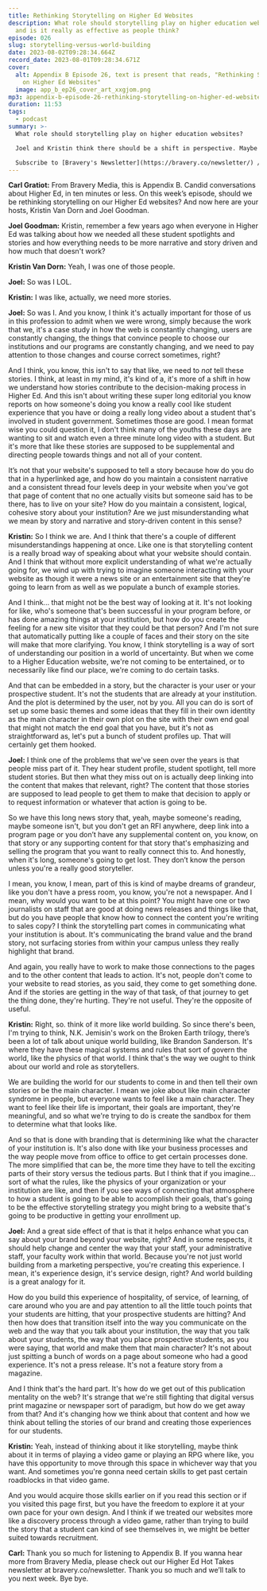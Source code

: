 ```yaml
---
title: Rethinking Storytelling on Higher Ed Websites
description: What role should storytelling play on higher education websites,
  and is it really as effective as people think?
episode: 026
slug: storytelling-versus-world-building
date: 2023-08-02T09:28:34.664Z
record_date: 2023-08-01T09:28:34.671Z
cover:
  alt: Appendix B Episode 26, text is present that reads, "Rethinking Storytelling
    on Higher Ed Websites"
  image: app_b_ep26_cover_art_xxgjom.png
mp3: appendix-b-episode-26-rethinking-storytelling-on-higher-ed-websites.mp3
duration: 11:53
tags:
  - podcast
summary: >-
  What role should storytelling play on higher education websites? 

  Joel and Kristin think there should be a shift in perspective. Maybe we should think about institutional websites as world-building experiences that empower students to be the main characters. This would allow them to navigate their own educational journey at their own pace, and hopefully, enhance the overall enrollment process.

  Subscribe to [Bravery's Newsletter](https://bravery.co/newsletter/) / [Follow Kristin](https://www.linkedin.com/in/kristinvandorn/) / [Follow Joel](https://linkedin.com/in/joelgoodman/) / [Follow Bravery on LinkedIn](https://www.linkedin.com/company/bravery-media/)
---
```

**Carl Gratiot:**
From Bravery Media, this is Appendix B. Candid conversations about Higher Ed, in ten minutes or less. On this week’s episode, should we be rethinking storytelling on our Higher Ed websites? And now here are your hosts, Kristin Van Dorn and Joel Goodman.

**Joel Goodman:**
Kristin, remember a few years ago when everyone in Higher Ed was talking about how we needed all these student spotlights and stories and how everything needs to be more narrative and story driven and how much that doesn't work?

**Kristin Van Dorn:**
Yeah, I was one of those people.

**Joel:**
So was I LOL.

**Kristin:**
I was like, actually, we need more stories.

**Joel:**
So was I. And you know, I think it's actually important for those of us in this profession to admit when we were wrong, simply because the work that we, it's a case study in how the web is constantly changing, users are constantly changing, the things that convince people to choose our institutions and our programs are constantly changing, and we need to pay attention to those changes and course correct sometimes, right? 

And I think, you know, this isn't to say that like, we need to *not* tell these stories. I think, at least in my mind, it's kind of a, it's more of a shift in how we understand how stories contribute to the decision-making process in Higher Ed. And this isn't about writing these super long editorial you know reports on how someone's doing you know a really cool like student experience that you have or doing a really long video about a student that's involved in student government. Sometimes those are good. I mean format wise you could question it, I don't think many of the youths these days are wanting to sit and watch even a three minute long video with a student. But it's more that like these stories are supposed to be supplemental and directing people towards things and not all of your content. 

It’s not that your website's supposed to tell a story because how do you do that in a hyperlinked age, and how do you maintain a consistent narrative and a consistent thread four levels deep in your website when you've got that page of content that no one actually visits but someone said has to be there, has to live on your site? How do you maintain a consistent, logical, cohesive story about your institution? Are we just misunderstanding what we mean by story and narrative and story-driven content in this sense?

**Kristin:**
So I think we are. And I think that there's a couple of different misunderstandings happening at once. Like one is that storytelling content is a really broad way of speaking about what your website should contain. And I think that without more explicit understanding of what we're actually going for, we wind up with trying to imagine someone interacting with your website as though it were a news site or an entertainment site that they're going to learn from as well as we populate a bunch of example stories. 

And I think... that might not be the best way of looking at it. It's not looking for like, who's someone that's been successful in your program before, or has done amazing things at your institution, but how do you create the feeling for a new site visitor that they could be that person? And I'm not sure that automatically putting like a couple of faces and their story on the site will make that more clarifying. You know, I think storytelling is a way of sort of understanding our position in a world of uncertainty. But when we come to a Higher Education website, we're not coming to be entertained, or to necessarily like find our place, we're coming to do certain tasks. 

And that can be embedded in a story, but the character is your user or your prospective student. It's not the students that are already at your institution. And the plot is determined by the user, not by you. All you can do is sort of set up some basic themes and some ideas that they fill in their own identity as the main character in their own plot on the site with their own end goal that might not match the end goal that you have, but it's not as straightforward as, let's put a bunch of student profiles up. That will certainly get them hooked.

**Joel:**
I think one of the problems that we've seen over the years is that people miss part of it. They hear student profile, student spotlight, tell more student stories. But then what they miss out on is actually deep linking into the content that makes that relevant, right? The content that those stories are supposed to lead people to get them to make that decision to apply or to request information or whatever that action is going to be. 

So we have this long news story that, yeah, maybe someone's reading, maybe someone isn't, but you don't get an RFI anywhere, deep link into a program page or you don’t have any supplemental content on, you know, on that story or any supporting content for that story that's emphasizing and selling the program that you want to really connect this to. And honestly, when it's long, someone's going to get lost. They don’t know the person unless you're a really good storyteller. 

I mean, you know, I mean, part of this is kind of maybe dreams of grandeur, like you don't have a press room, you know, you're not a newspaper. And I mean, why would you want to be at this point? You might have one or two journalists on staff that are good at doing news releases and things like that, but do you have people that know how to connect the content you're writing to sales copy? I think the storytelling part comes in communicating what your institution is about. It's communicating the brand value and the brand story, not surfacing stories from within your campus unless they really highlight that brand. 

And again, you really have to work to make those connections to the pages and to the other content that leads to action. It's not, people don't come to your website to read stories, as you said, they come to get something done. And if the stories are getting in the way of that task, of that journey to get the thing done, they're hurting. They're not useful. They're the opposite of useful.

**Kristin:**
Right, so. think of it more like world building. So since there's been, I'm trying to think, N.K. Jemisin's work on the Broken Earth trilogy, there’s been a lot of talk about unique world building, like Brandon Sanderson. It's where they have these magical systems and rules that sort of govern the world, like the physics of that world. I think that's the way we ought to think about our world and role as storytellers.

We are building the world for our students to come in and then tell their own stories or be the main character. I mean we joke about like main character syndrome in people, but everyone wants to feel like a main character. They want to feel like their life is important, their goals are important, they're meaningful, and so what we're trying to do is create the sandbox for them to determine what that looks like. 

And so that is done with branding that is determining like what the character of your institution is. It's also done with like your business processes and the way people move from office to office to get certain processes done. The more simplified that can be, the more time they have to tell the exciting parts of their story versus the tedious parts. But I think that if you imagine... sort of what the rules, like the physics of your organization or your institution are like, and then if you see ways of connecting that atmosphere to how a student is going to be able to accomplish their goals, that's going to be the effective storytelling strategy you might bring to a website that's going to be productive in getting your enrollment up.

**Joel:**
And a great side effect of that is that it helps enhance what you can say about your brand beyond your website, right? And in some respects, it should help change and center the way that your staff, your administrative staff, your faculty work within that world. Because you're not just world building from a marketing perspective, you're creating this experience. I mean, it's experience design, it's service design, right? And world building is a great analogy for it. 

How do you build this experience of hospitality, of service, of learning, of care around who you are and pay attention to all the little touch points that your students are hitting, that your prospective students are hitting? And then how does that transition itself into the way you communicate on the web and the way that you talk about your institution, the way that you talk about your students, the way that you place prospective students, as you were saying, that world and make them that main character? It's not about just spitting a bunch of words on a page about someone who had a good experience. It's not a press release. It's not a feature story from a magazine. 

And I think that's the hard part. It's how do we get out of this publication mentality on the web? It's strange that we're still fighting that digital versus print magazine or newspaper sort of paradigm, but how do we get away from that? And it's changing how we think about that content and how we think about telling the stories of our brand and creating those experiences for our students.

**Kristin:**
Yeah, instead of thinking about it like storytelling, maybe think about it in terms of playing a video game or playing an RPG where like, you have this opportunity to move through this space in whichever way that you want. And sometimes you're gonna need certain skills to get past certain roadblocks in that video game. 

And you would acquire those skills earlier on if you read this section or if you visited this page first, but you have the freedom to explore it at your own pace for your own design. And I think if we treated our websites more like a discovery process through a video game, rather than trying to build the story that a student can kind of see themselves in, we might be better suited towards recruitment.

**Carl:**
Thank you so much for listening to Appendix B. If you wanna hear more from Bravery Media, please check out our Higher Ed Hot Takes newsletter at bravery.co/newsletter. Thank you so much and we’ll talk to you next week. Bye bye.